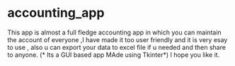 # accounting_app
This app is almost a full fledge accounting app in which you can maintain the account of everyone ,I have made it too user friendly and it is very esay to use , also u can export your data to excel file if u needed and then share to anyone.
(* Its a GUI based app MAde using Tkinter*)
I hope you like it.
